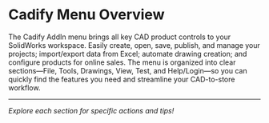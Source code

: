 # Cadify Menu Overview

The Cadify AddIn menu brings all key CAD product controls to your SolidWorks workspace. Easily create, open, save, publish, and manage your projects; import/export data from Excel; automate drawing creation; and configure products for online sales. The menu is organized into clear sections—File, Tools, Drawings, View, Test, and Help/Login—so you can quickly find the features you need and streamline your CAD-to-store workflow.

---  
*Explore each section for specific actions and tips!*